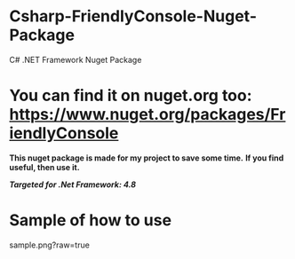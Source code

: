 # Csharp-FriendlyConsole-Nuget-Package
 C# .NET Framework Nuget Package

# You can find it on nuget.org too: https://www.nuget.org/packages/FriendlyConsole

**This nuget package is made for my project to save some time.**
**If you find useful, then use it.**

***Targeted for .Net Framework: 4.8***

# Sample of how to use
sample.png?raw=true